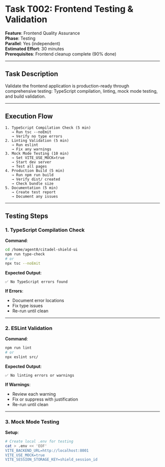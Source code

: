 # Task T002: Frontend Testing & Validation

**Feature**: Frontend Quality Assurance  
**Phase**: Testing  
**Parallel**: Yes (independent)  
**Estimated Effort**: 30 minutes  
**Prerequisites**: Frontend cleanup complete (90% done)

---

## Task Description

Validate the frontend application is production-ready through comprehensive testing: TypeScript compilation, linting, mock mode testing, and build validation.

---

## Execution Flow

```
1. TypeScript Compilation Check (5 min)
   → Run tsc --noEmit
   → Verify no type errors
2. Linting Validation (5 min)
   → Run eslint
   → Fix any warnings
3. Mock Mode Testing (10 min)
   → Set VITE_USE_MOCK=true
   → Start dev server
   → Test all pages
4. Production Build (5 min)
   → Run npm run build
   → Verify dist/ created
   → Check bundle size
5. Documentation (5 min)
   → Create test report
   → Document any issues
```

---

## Testing Steps

### 1. TypeScript Compilation Check

**Command**:
```bash
cd /home/agent0/citadel-shield-ui
npm run type-check
# or
npx tsc --noEmit
```

**Expected Output**:
```
✅ No TypeScript errors found
```

**If Errors**:
- Document error locations
- Fix type issues
- Re-run until clean

---

### 2. ESLint Validation

**Command**:
```bash
npm run lint
# or
npx eslint src/
```

**Expected Output**:
```
✅ No linting errors or warnings
```

**If Warnings**:
- Review each warning
- Fix or suppress with justification
- Re-run until clean

---

### 3. Mock Mode Testing

**Setup**:
```bash
# Create local .env for testing
cat > .env << 'EOF'
VITE_BACKEND_URL=http://localhost:8001
VITE_USE_MOCK=true
VITE_SESSION_STORAGE_KEY=shield_session_id
